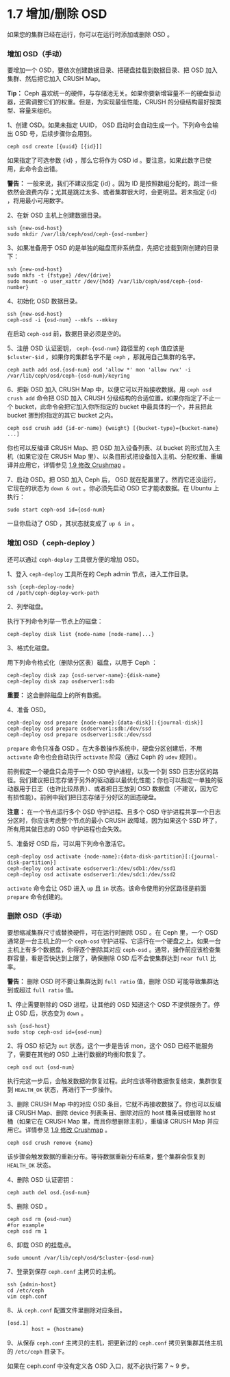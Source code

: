 # 1.7 增加/删除 OSD

如果您的集群已经在运行，你可以在运行时添加或删除 OSD 。

### 增加 OSD（手动）

要增加一个 OSD，要依次创建数据目录、把硬盘挂载到数据目录、把 OSD 加入集群、然后把它加入 CRUSH Map。

**Tip：** Ceph 喜欢统一的硬件，与存储池无关。如果你要新增容量不一的硬盘驱动器，还需调整它们的权重。但是，为实现最佳性能，CRUSH 的分级结构最好按类型、容量来组织。

1、创建 OSD。如果未指定 UUID， OSD 启动时会自动生成一个。下列命令会输出 OSD 号，后续步骤你会用到。

	ceph osd create [{uuid} [{id}]]

如果指定了可选参数 {id} ，那么它将作为 OSD id 。要注意，如果此数字已使用，此命令会出错。

**警告：** 一般来说，我们不建议指定 {id} 。因为 ID 是按照数组分配的，跳过一些依然会浪费内存；尤其是跳过太多、或者集群很大时，会更明显。若未指定 {id} ，将用最小可用数字。

2、在新 OSD 主机上创建数据目录。

    ssh {new-osd-host}
    sudo mkdir /var/lib/ceph/osd/ceph-{osd-number}

3、如果准备用于 OSD 的是单独的磁盘而非系统盘，先把它挂载到刚创建的目录下：

    ssh {new-osd-host}
    sudo mkfs -t {fstype} /dev/{drive}
    sudo mount -o user_xattr /dev/{hdd} /var/lib/ceph/osd/ceph-{osd-number}

4、初始化 OSD 数据目录。

	ssh {new-osd-host}
	ceph-osd -i {osd-num} --mkfs --mkkey

在启动 `ceph-osd` 前，数据目录必须是空的。

5、注册 OSD 认证密钥， `ceph-{osd-num}` 路径里的 `ceph` 值应该是 `$cluster-$id` ，如果你的集群名字不是 `ceph` ，那就用自己集群的名字。

	ceph auth add osd.{osd-num} osd 'allow *' mon 'allow rwx' -i /var/lib/ceph/osd/ceph-{osd-num}/keyring

6、把新 OSD 加入 CRUSH Map 中，以便它可以开始接收数据。用 `ceph osd crush add` 命令把 OSD 加入 CRUSH 分级结构的合适位置。如果你指定了不止一个 bucket，此命令会把它加入你所指定的 bucket 中最具体的一个，并且把此 bucket 挪到你指定的其它 bucket 之内。

	ceph osd crush add {id-or-name} {weight} [{bucket-type}={bucket-name} ...]

你也可以反编译 CRUSH Map、把 OSD 加入设备列表、以 bucket 的形式加入主机（如果它没在 CRUSH Map 里）、以条目形式把设备加入主机、分配权重、重编译并应用它，详情参见 [1.9 修改 Crushmap](./modify_crushmap.md) 。

7、启动 OSD。把 OSD 加入 Ceph 后， OSD 就在配置里了。然而它还没运行，它现在的状态为 `down & out` 。你必须先启动 OSD 它才能收数据。在 Ubuntu 上执行：

	sudo start ceph-osd id={osd-num}

一旦你启动了 OSD ，其状态就变成了 `up & in` 。

### 增加 OSD（ ceph-deploy ）

还可以通过 `ceph-deploy` 工具很方便的增加 OSD。

1、登入 `ceph-deploy` 工具所在的 Ceph admin 节点，进入工作目录。

	ssh {ceph-deploy-node}
	cd /path/ceph-deploy-work-path

2、列举磁盘。

执行下列命令列举一节点上的磁盘：

	ceph-deploy disk list {node-name [node-name]...}

3、格式化磁盘。

用下列命令格式化（删除分区表）磁盘，以用于 Ceph ：

    ceph-deploy disk zap {osd-server-name}:{disk-name}
    ceph-deploy disk zap osdserver1:sdb

**重要：** 这会删除磁盘上的所有数据。

4、准备 OSD。

    ceph-deploy osd prepare {node-name}:{data-disk}[:{journal-disk}]
    ceph-deploy osd prepare osdserver1:sdb:/dev/ssd
	ceph-deploy osd prepare osdserver1:sdc:/dev/ssd

`prepare` 命令只准备 OSD 。在大多数操作系统中，硬盘分区创建后，不用 `activate` 命令也会自动执行 `activate` 阶段（通过 Ceph 的 `udev` 规则）。

前例假定一个硬盘只会用于一个 OSD 守护进程，以及一个到 SSD 日志分区的路径。我们建议把日志存储于另外的驱动器以最优化性能；你也可以指定一单独的驱动器用于日志（也许比较昂贵）、或者把日志放到 OSD 数据盘（不建议，因为它有损性能）。前例中我们把日志存储于分好区的固态硬盘。

**注意：** 在一个节点运行多个 OSD 守护进程、且多个 OSD 守护进程共享一个日志分区时，你应该考虑整个节点的最小 CRUSH 故障域，因为如果这个 SSD 坏了，所有用其做日志的 OSD 守护进程也会失效。

5、准备好 OSD 后，可以用下列命令激活它。

	ceph-deploy osd activate {node-name}:{data-disk-partition}[:{journal-disk-partition}]
	ceph-deploy osd activate osdserver1:/dev/sdb1:/dev/ssd1
	ceph-deploy osd activate osdserver1:/dev/sdc1:/dev/ssd2

`activate` 命令会让 OSD 进入 `up` 且 `in` 状态。该命令使用的分区路径是前面 `prepare` 命令创建的。

### 删除 OSD（手动）

要想缩减集群尺寸或替换硬件，可在运行时删除 OSD 。在 Ceph 里，一个 OSD 通常是一台主机上的一个 `ceph-osd` 守护进程、它运行在一个硬盘之上。如果一台主机上有多个数据盘，你得逐个删除其对应 `ceph-osd` 。通常，操作前应该检查集群容量，看是否快达到上限了，确保删除 OSD 后不会使集群达到 `near full` 比率。

**警告：** 删除 OSD 时不要让集群达到 `full ratio` 值，删除 OSD 可能导致集群达到或超过 `full ratio` 值。

1、停止需要剔除的 OSD 进程，让其他的 OSD 知道这个 OSD 不提供服务了。停止 OSD 后，状态变为 `down` 。

	ssh {osd-host}
    sudo stop ceph-osd id={osd-num}

2、将 OSD 标记为 `out` 状态，这个一步是告诉 mon，这个 OSD 已经不能服务了，需要在其他的 OSD 上进行数据的均衡和恢复了。

	ceph osd out {osd-num}

执行完这一步后，会触发数据的恢复过程。此时应该等待数据恢复结束，集群恢复到 `HEALTH_OK` 状态，再进行下一步操作。

3、删除 CRUSH Map 中的对应 OSD 条目，它就不再接收数据了。你也可以反编译 CRUSH Map、删除 device 列表条目、删除对应的 host 桶条目或删除 host 桶（如果它在 CRUSH Map 里，而且你想删除主机），重编译 CRUSH Map 并应用它。详情参见 [1.9 修改 Crushmap](./modify_crushmap.md) 。

	ceph osd crush remove {name}

该步骤会触发数据的重新分布。等待数据重新分布结束，整个集群会恢复到 `HEALTH_OK` 状态。

4、删除 OSD 认证密钥：

	ceph auth del osd.{osd-num}

5、删除 OSD 。

	ceph osd rm {osd-num}
	#for example
	ceph osd rm 1

6、卸载 OSD 的挂载点。
	
	sudo umount /var/lib/ceph/osd/$cluster-{osd-num}

7、登录到保存 `ceph.conf` 主拷贝的主机。

    ssh {admin-host}
    cd /etc/ceph
    vim ceph.conf

8、从 `ceph.conf` 配置文件里删除对应条目。

	[osd.1]
        	host = {hostname}

9、从保存 `ceph.conf` 主拷贝的主机，把更新过的 `ceph.conf` 拷贝到集群其他主机的 `/etc/ceph` 目录下。

如果在 ceph.conf 中没有定义各 OSD 入口，就不必执行第 7 ~ 9 步。